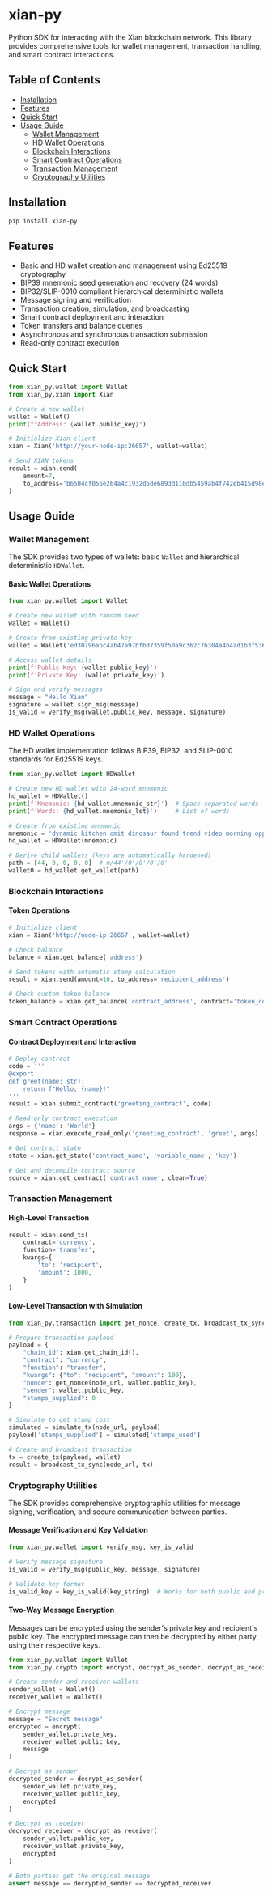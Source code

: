 # xian-py

Python SDK for interacting with the Xian blockchain network. This library provides comprehensive tools for wallet management, transaction handling, and smart contract interactions.

## Table of Contents
- [Installation](#installation)
- [Features](#features)
- [Quick Start](#quick-start)
- [Usage Guide](#usage-guide)
  - [Wallet Management](#wallet-management)
  - [HD Wallet Operations](#hd-wallet-operations)
  - [Blockchain Interactions](#blockchain-interactions)
  - [Smart Contract Operations](#smart-contract-operations)
  - [Transaction Management](#transaction-management)
  - [Cryptography Utilities](#cryptography-utilities)

## Installation

```bash
pip install xian-py
```

## Features

- Basic and HD wallet creation and management using Ed25519 cryptography
- BIP39 mnemonic seed generation and recovery (24 words)
- BIP32/SLIP-0010 compliant hierarchical deterministic wallets
- Message signing and verification
- Transaction creation, simulation, and broadcasting
- Smart contract deployment and interaction
- Token transfers and balance queries
- Asynchronous and synchronous transaction submission
- Read-only contract execution

## Quick Start

```python
from xian_py.wallet import Wallet
from xian_py.xian import Xian

# Create a new wallet
wallet = Wallet()
print(f"Address: {wallet.public_key}")

# Initialize Xian client
xian = Xian('http://your-node-ip:26657', wallet=wallet)

# Send XIAN tokens
result = xian.send(
    amount=7,
    to_address='b6504cf056e264a4c1932d5de6893d110db5459ab4f742eb415d98ed989bb988'
)
```

## Usage Guide

### Wallet Management

The SDK provides two types of wallets: basic `Wallet` and hierarchical deterministic `HDWallet`.

#### Basic Wallet Operations

```python
from xian_py.wallet import Wallet

# Create new wallet with random seed
wallet = Wallet()

# Create from existing private key
wallet = Wallet('ed30796abc4ab47a97bfb37359f50a9c362c7b304a4b4ad1b3f5369ecb6f7fd8')

# Access wallet details
print(f'Public Key: {wallet.public_key}')
print(f'Private Key: {wallet.private_key}')

# Sign and verify messages
message = "Hello Xian"
signature = wallet.sign_msg(message)
is_valid = verify_msg(wallet.public_key, message, signature)
```

### HD Wallet Operations

The HD wallet implementation follows BIP39, BIP32, and SLIP-0010 standards for Ed25519 keys.

```python
from xian_py.wallet import HDWallet

# Create new HD wallet with 24-word mnemonic
hd_wallet = HDWallet()
print(f'Mnemonic: {hd_wallet.mnemonic_str}')  # Space-separated words
print(f'Words: {hd_wallet.mnemonic_lst}')     # List of words

# Create from existing mnemonic
mnemonic = 'dynamic kitchen omit dinosaur found trend video morning oppose staff bid honey...'
hd_wallet = HDWallet(mnemonic)

# Derive child wallets (keys are automatically hardened)
path = [44, 0, 0, 0, 0]  # m/44'/0'/0'/0'/0'
wallet0 = hd_wallet.get_wallet(path)
```

### Blockchain Interactions

#### Token Operations

```python
# Initialize client
xian = Xian('http://node-ip:26657', wallet=wallet)

# Check balance
balance = xian.get_balance('address')

# Send tokens with automatic stamp calculation
result = xian.send(amount=10, to_address='recipient_address')

# Check custom token balance
token_balance = xian.get_balance('contract_address', contract='token_contract')
```

### Smart Contract Operations

#### Contract Deployment and Interaction

```python
# Deploy contract
code = '''
@export
def greet(name: str):
    return f"Hello, {name}!"
'''
result = xian.submit_contract('greeting_contract', code)

# Read-only contract execution
args = {'name': 'World'}
response = xian.execute_read_only('greeting_contract', 'greet', args)

# Get contract state
state = xian.get_state('contract_name', 'variable_name', 'key')

# Get and decompile contract source
source = xian.get_contract('contract_name', clean=True)
```

### Transaction Management

#### High-Level Transaction

```python
result = xian.send_tx(
    contract='currency',
    function='transfer',
    kwargs={
        'to': 'recipient',
        'amount': 1000,
    }
)
```

#### Low-Level Transaction with Simulation

```python
from xian_py.transaction import get_nonce, create_tx, broadcast_tx_sync, simulate_tx

# Prepare transaction payload
payload = {
    "chain_id": xian.get_chain_id(),
    "contract": "currency",
    "function": "transfer",
    "kwargs": {"to": "recipient", "amount": 100},
    "nonce": get_nonce(node_url, wallet.public_key),
    "sender": wallet.public_key,
    "stamps_supplied": 0
}

# Simulate to get stamp cost
simulated = simulate_tx(node_url, payload)
payload['stamps_supplied'] = simulated['stamps_used']

# Create and broadcast transaction
tx = create_tx(payload, wallet)
result = broadcast_tx_sync(node_url, tx)
```

### Cryptography Utilities

The SDK provides comprehensive cryptographic utilities for message signing, verification, and secure communication between parties.

#### Message Verification and Key Validation

```python
from xian_py.wallet import verify_msg, key_is_valid

# Verify message signature
is_valid = verify_msg(public_key, message, signature)

# Validate key format
is_valid_key = key_is_valid(key_string)  # Works for both public and private keys
```

#### Two-Way Message Encryption

Messages can be encrypted using the sender's private key and recipient's public key. The encrypted message can then be decrypted by either party using their respective keys.

```python
from xian_py.wallet import Wallet
from xian_py.crypto import encrypt, decrypt_as_sender, decrypt_as_receiver

# Create sender and receiver wallets
sender_wallet = Wallet()
receiver_wallet = Wallet()

# Encrypt message
message = "Secret message"
encrypted = encrypt(
    sender_wallet.private_key,
    receiver_wallet.public_key,
    message
)

# Decrypt as sender
decrypted_sender = decrypt_as_sender(
    sender_wallet.private_key,
    receiver_wallet.public_key,
    encrypted
)

# Decrypt as receiver
decrypted_receiver = decrypt_as_receiver(
    sender_wallet.public_key,
    receiver_wallet.private_key,
    encrypted
)

# Both parties get the original message
assert message == decrypted_sender == decrypted_receiver
```